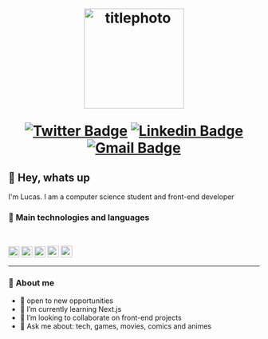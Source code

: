<h1 align="center">
    <img  alt="titlephoto" title="titlephoto" src=https://www.linkites.com/wp-content/uploads/2019/04/React-graphic.png width="200"/>
      

[![Twitter Badge](https://img.shields.io/badge/-@dlucascampelo-6633cc?style=flat-square&labelColor=6633cc&logo=twitter&logoColor=white&link=https://twitter.com/dlucascampelo)](https://twitter.com/dlucascampelo)
[![Linkedin Badge](https://img.shields.io/badge/-Lucas%20Campelo-6633cc?style=flat-square&logo=Linkedin&logoColor=&link=https://https://www.linkedin.com/in/lucas-campelo-858562186/)](https://www.linkedin.com/in/lucas-campelo-858562186/)
[![Gmail Badge](https://img.shields.io/badge/-dvlucascampelo@gmail.com-6633cc?style=flat-square&logo=Gmail&logoColor=white&link=mailto:diego.schell.f@gmail.com)](mailto:dvlucascampelo@gmail.com)
</h1>

##  📝 **Hey, whats up**
I'm Lucas. I am a computer science student and front-end developer


### 🚀 **Main technologies and languages**
<br>

[<img height="22" src="https://img.shields.io/badge/JavaScript-F7DF1E?style=for-the-badge&logo=javascript&logoColor=black">](https://www.javascript.com/)
[<img height="22" src="https://img.shields.io/badge/TypeScript-007ACC?style=for-the-badge&logo=typescript&logoColor=white">](https://www.typescriptlang.org/)
[<img height="22" src="https://img.shields.io/badge/Node.js-43853D?style=for-the-badge&logo=node.js&logoColor=white">](https://nodejs.org/en/)
[<img height="23" src="https://img.shields.io/badge/React-20232A?style=for-the-badge&logo=react&logoColor=61DAFB">](https://reactjs.org)
[<img height="23" src="https://img.shields.io/badge/next.js-000000?style=for-the-badge&logo=next.js&logoColor=white">](https://nextjs.org/)



---

### 💬 **About me**

- 🔭 open to new opportunities
- 🌱 I’m currently learning Next.js
- 👯 I’m looking to collaborate on front-end projects
- 💬 Ask me about: tech, games, movies, comics and animes
